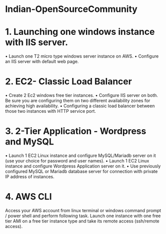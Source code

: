 # Indian-OpenSourceCommunity
# 1. Launching one windows instance with IIS server.

  •	Launch one T2 micro type windows server instance on AWS.
  •	Configure an IIS server with default web page.

# 2. EC2- Classic Load Balancer

• Create 2 Ec2 windows free tier instances.
• Configure IIS server on both. Be sure you are configuring them on two different availability zones for achieving high availability.
• Configuring a classic load balancer between those two instances with HTTP service port.

# 3. 2-Tier Application - Wordpress and MySQL

•	Launch 1 EC2 Linux instance and configure MySQL/Mariadb server on it (use your choice for password and user names). 
•	Launch 1 EC2 Linux instance and configure Wordpress Application server on it. 
•	Use previously configured MySQL or Mariadb database server for connection with private IP address of instances.

# 4. AWS CLI

Access your AWS account from linux terminal or windows command prompt / power shell and perform following task. Launch one instance with one free tier AMI on a free tier instance type and take its remote access (ssh/remote access).


